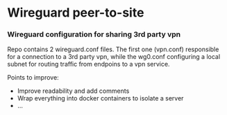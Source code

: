 # Wireguard peer-to-site
### Wireguard configuration for sharing 3rd party vpn

Repo contains 2 wireguard.conf files. The first one (vpn.conf) responsible for a connection to a 3rd party vpn, while the wg0.conf configuring a local subnet for routing traffic from endpoins to a vpn service.

Points to improve:

- Improve readability and add comments
- Wrap everything into docker containers to isolate a server
- ...
